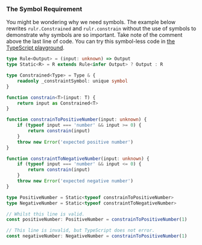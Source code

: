### The Symbol Requirement

You might be wondering why we need symbols. The example below rewrites `rulr.Constrained` and `rulr.constrain` without the use of symbols to demonstrate why symbols are so important. Take note of the comment above the last line of code. You can try this symbol-less code in [the TypeScript playground](https://www.typescriptlang.org/play/index.html).

```ts
type Rule<Output> = (input: unknown) => Output
type Static<R> = R extends Rule<infer Output> ? Output : R

type Constrained<Type> = Type & {
	readonly _constraintSymbol: unique symbol
}

function constrain<T>(input: T) {
	return input as Constrained<T>
}

function constrainToPositiveNumber(input: unknown) {
	if (typeof input === 'number' && input >= 0) {
		return constrain(input)
	}
	throw new Error('expected positive number')
}

function constraintToNegativeNumber(input: unknown) {
	if (typeof input === 'number' && input <= 0) {
		return constrain(input)
	}
	throw new Error('expected negative number')
}

type PositiveNumber = Static<typeof constrainToPositiveNumber>
type NegativeNumber = Static<typeof constraintToNegativeNumber>

// Whilst this line is valid.
const positiveNumber: PositiveNumber = constrainToPositiveNumber(1)

// This line is invalid, but TypeScript does not error.
const negativeNumber: NegativeNumber = constrainToPositiveNumber(1)
```
